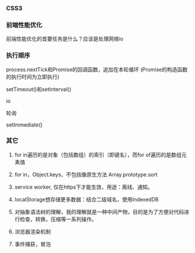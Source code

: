 
### CSS3

### 前端性能优化

前端性能优化的首要任务是什么？应该是处理网络io

### 执行顺序
process.nextTick和Promise的回调函数，追加在本轮循环
(Promise的构造函数的执行时间为立即执行)

setTimeout()和setInterval()

io

轮询

setImmediate()

### 其它
1. for in遍历的是对象（包括数组）的索引（即键名），而for of遍历的是数组元素值

2. for in，Object.keys，不包括像原生方法 Array.prototype.sort

1. service worker, 仅在https下才能生效，用途：离线、通知。

1. localStorage想存储更多数据：结合二级域名，使用IndexedDB

1. 对抽象语法树的理解，我的理解就是一种中间产物，目的是为了方便对代码进行检查，转换，压缩等一系列操作。

1. 浏览器渲染机制

1. 事件捕获，冒泡




